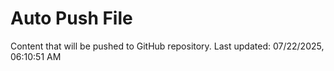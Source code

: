 # Auto Push File

Content that will be pushed to GitHub repository.
Last updated: 07/22/2025, 06:10:51 AM